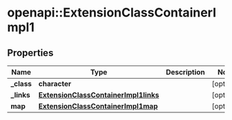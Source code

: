 # openapi::ExtensionClassContainerImpl1


## Properties
Name | Type | Description | Notes
------------ | ------------- | ------------- | -------------
**_class** | **character** |  | [optional] 
**_links** | [**ExtensionClassContainerImpl1links**](ExtensionClassContainerImpl1links.md) |  | [optional] 
**map** | [**ExtensionClassContainerImpl1map**](ExtensionClassContainerImpl1map.md) |  | [optional] 


